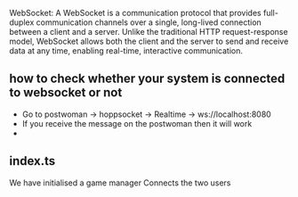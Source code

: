 WebSocket:
A WebSocket is a communication protocol that provides full-duplex communication channels over a single, long-lived connection between a client and a server. 
Unlike the traditional HTTP request-response model, WebSocket allows both the client and the server to send and receive data at any time, enabling real-time, interactive communication.


## how to check whether your system is connected to websocket or not
- Go to postwoman -> hoppsocket -> Realtime -> ws://localhost:8080
- If you receive the message on the postwoman then it will work
-


## index.ts
We have initialised a game manager 
Connects the two users